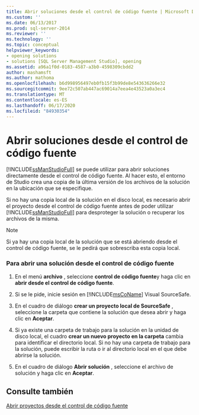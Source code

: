```yaml
---
title: Abrir soluciones desde el control de código fuente | Microsoft Docs
ms.custom: ''
ms.date: 06/13/2017
ms.prod: sql-server-2014
ms.reviewer: ''
ms.technology: ''
ms.topic: conceptual
helpviewer_keywords:
- opening solutions
- solutions [SQL Server Management Studio], opening
ms.assetid: a96a1f0d-0183-4587-a3b0-4598309cbdd2
author: mashamsft
ms.author: mathoma
ms.openlocfilehash: b6d998956497eb0fb15f3b99de8e543636266e32
ms.sourcegitcommit: 9ee72c507ab447ac69014a7eea4e43523a0a3ec4
ms.translationtype: MT
ms.contentlocale: es-ES
ms.lasthandoff: 06/17/2020
ms.locfileid: "84930354"
---
```

# <a name="open-solutions-from-source-control"></a>Abrir soluciones desde el control de código fuente
  [!INCLUDE[ssManStudioFull](../includes/ssmanstudiofull-md.md)] se puede utilizar para abrir soluciones directamente desde el control de código fuente. Al hacer esto, el entorno de Studio crea una copia de la última versión de los archivos de la solución en la ubicación que se especifique.  
  
 Si no hay una copia local de la solución en el disco local, es necesario abrir el proyecto desde el control de código fuente antes de poder utilizar [!INCLUDE[ssManStudioFull](../includes/ssmanstudiofull-md.md)] para desproteger la solución o recuperar los archivos de la misma.  
  
> [!NOTE]  
>  Si ya hay una copia local de la solución que se está abriendo desde el control de código fuente, se le pedirá que sobrescriba esta copia local.  
  
### <a name="to-open-a-solution-from-source-control"></a>Para abrir una solución desde el control de código fuente  
  
1.  En el menú **archivo** , seleccione **control de código fuente**y haga clic en **abrir desde el control de código fuente**.  
  
2.  Si se le pide, inicie sesión en [!INCLUDE[msCoName](../includes/msconame-md.md)] Visual SourceSafe.  
  
3.  En el cuadro de diálogo **crear un proyecto local de SourceSafe** , seleccione la carpeta que contiene la solución que desea abrir y haga clic en **Aceptar**.  
  
4.  Si ya existe una carpeta de trabajo para la solución en la unidad de disco local, el cuadro **crear un nuevo proyecto en la carpeta** cambia para identificar el directorio local. Si no hay una carpeta de trabajo para la solución, puede escribir la ruta o ir al directorio local en el que debe abrirse la solución.  
  
5.  En el cuadro de diálogo **Abrir solución** , seleccione el archivo de solución y haga clic en **Aceptar**.  
  
## <a name="see-also"></a>Consulte también  
 [Abrir proyectos desde el control de código fuente](../../2014/database-engine/open-projects-from-source-control.md)  
  
  
